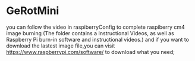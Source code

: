# GeRotMini

you can follow the video in raspiberryConfig to complete raspiberry cm4 image burning (The folder contains a Instructional Videos, as well as Raspberry Pi burn-in software and instructional videos.)
and if you want to download the lastest image file,you can visit https://www.raspberrypi.com/software/ to download what you need;
